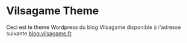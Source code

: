 # Vilsagame Theme
Ceci est le theme Wordpress du blog Vilsagame disponible à l'adresse suivante [blog.vilsagame.fr](http://blog.vilsagame.fr)
